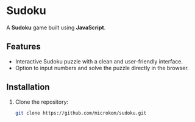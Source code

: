# Sudoku

A **Sudoku** game built using **JavaScript**.

## Features

- Interactive Sudoku puzzle with a clean and user-friendly interface.
- Option to input numbers and solve the puzzle directly in the browser.

## Installation

1. Clone the repository:
   ```bash
   git clone https://github.com/microkom/sudoku.git
